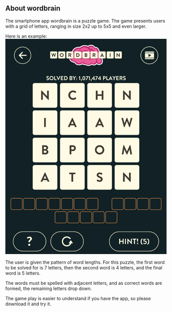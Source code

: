 ## About wordbrain
The smartphone app wordbrain is a puzzle game. The game presents users with a grid of letters, ranging in size 2x2 up to 5x5 and even larger.

Here is an example:
![](example.png)

The user is given the pattern of word lengths. For this puzzle, the first word to be solved for is 7 letters, then the second word is 4 letters, and the final word is 5 letters.

The words must be spelled with adjacent letters, and as correct words are formed, the remaining letters drop down.

The game play is easier to understand if you have the app, so please download it and try it.
